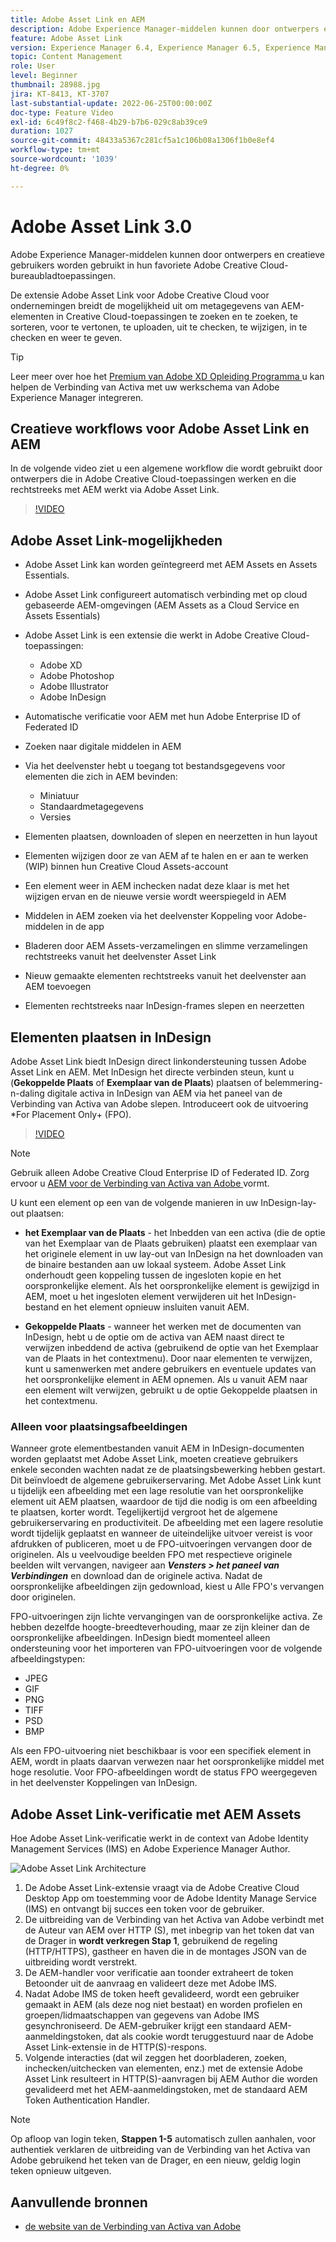 ```yaml
---
title: Adobe Asset Link en AEM
description: Adobe Experience Manager-middelen kunnen door ontwerpers en creatieve gebruikers worden gebruikt in hun favoriete Adobe Creative Cloud-bureaubladtoepassingen. De extensie Adobe Asset Link voor Adobe Creative Cloud voor ondernemingen breidt de mogelijkheid uit om metagegevens van AEM-elementen te zoeken en te zoeken, te sorteren, voor te vertonen, te uploaden, te controleren, te wijzigen, in te checken en weer te geven in Creative Cloud-gereedschappen, zoals Adobe XD, Photoshop, InDesign en Illustrator.
feature: Adobe Asset Link
version: Experience Manager 6.4, Experience Manager 6.5, Experience Manager as a Cloud Service
topic: Content Management
role: User
level: Beginner
thumbnail: 28988.jpg
jira: KT-8413, KT-3707
last-substantial-update: 2022-06-25T00:00:00Z
doc-type: Feature Video
exl-id: 6c49f8c2-f468-4b29-b7b6-029c8ab39ce9
duration: 1027
source-git-commit: 48433a5367c281cf5a1c106b08a1306f1b0e8ef4
workflow-type: tm+mt
source-wordcount: '1039'
ht-degree: 0%

---
```


# Adobe Asset Link 3.0

Adobe Experience Manager-middelen kunnen door ontwerpers en creatieve gebruikers worden gebruikt in hun favoriete Adobe Creative Cloud-bureaubladtoepassingen.

De extensie Adobe Asset Link voor Adobe Creative Cloud voor ondernemingen breidt de mogelijkheid uit om metagegevens van AEM-elementen in Creative Cloud-toepassingen te zoeken en te zoeken, te sorteren, voor te vertonen, te uploaden, uit te checken, te wijzigen, in te checken en weer te geven.

>[!TIP]
>
> Leer meer over hoe het [ Premium van Adobe XD Opleiding Programma ](https://helpx.adobe.com/nl/support/xd.html) u kan helpen de Verbinding van Activa met uw werkschema van Adobe Experience Manager integreren.

## Creatieve workflows voor Adobe Asset Link en AEM

In de volgende video ziet u een algemene workflow die wordt gebruikt door ontwerpers die in Adobe Creative Cloud-toepassingen werken en die rechtstreeks met AEM werkt via Adobe Asset Link.

>[!VIDEO](https://video.tv.adobe.com/v/335927?quality=12&learn=on)

## Adobe Asset Link-mogelijkheden

+ Adobe Asset Link kan worden geïntegreerd met AEM Assets en Assets Essentials.
+ Adobe Asset Link configureert automatisch verbinding met op cloud gebaseerde AEM-omgevingen (AEM Assets as a Cloud Service en Assets Essentials)
+ Adobe Asset Link is een extensie die werkt in Adobe Creative Cloud-toepassingen:

   + Adobe XD
   + Adobe Photoshop
   + Adobe Illustrator
   + Adobe InDesign

+ Automatische verificatie voor AEM met hun Adobe Enterprise ID of Federated ID
+ Zoeken naar digitale middelen in AEM
+ Via het deelvenster hebt u toegang tot bestandsgegevens voor elementen die zich in AEM bevinden:
   + Miniatuur
   + Standaardmetagegevens
   + Versies
+ Elementen plaatsen, downloaden of slepen en neerzetten in hun layout
+ Elementen wijzigen door ze van AEM af te halen en er aan te werken (WIP) binnen hun Creative Cloud Assets-account
+ Een element weer in AEM inchecken nadat deze klaar is met het wijzigen ervan en de nieuwe versie wordt weerspiegeld in AEM
+ Middelen in AEM zoeken via het deelvenster Koppeling voor Adobe-middelen in de app
+ Bladeren door AEM Assets-verzamelingen en slimme verzamelingen rechtstreeks vanuit het deelvenster Asset Link
+ Nieuw gemaakte elementen rechtstreeks vanuit het deelvenster aan AEM toevoegen
+ Elementen rechtstreeks naar InDesign-frames slepen en neerzetten

## Elementen plaatsen in InDesign

Adobe Asset Link biedt InDesign direct linkondersteuning tussen Adobe Asset Link en AEM. Met InDesign het directe verbinden steun, kunt u (__Gekoppelde Plaats__ of __Exemplaar van de Plaats__) plaatsen of belemmering-n-daling digitale activa in InDesign van AEM via het paneel van de Verbinding van Activa van Adobe slepen. Introduceert ook de uitvoering *For Placement Only+ (FPO).

>[!VIDEO](https://video.tv.adobe.com/v/28988?quality=12&learn=on)

>[!NOTE]
>
>Gebruik alleen Adobe Creative Cloud Enterprise ID of Federated ID. Zorg ervoor u [ AEM voor de Verbinding van Activa van Adobe ](https://helpx.adobe.com/nl/enterprise/using/adobe-asset-link.html) vormt.

U kunt een element op een van de volgende manieren in uw InDesign-lay-out plaatsen:

+ **het Exemplaar van de Plaats** - het Inbedden van een activa (die de optie van het Exemplaar van de Plaats gebruiken) plaatst een exemplaar van het originele element in uw lay-out van InDesign na het downloaden van de binaire bestanden aan uw lokaal systeem. Adobe Asset Link onderhoudt geen koppeling tussen de ingesloten kopie en het oorspronkelijke element. Als het oorspronkelijke element is gewijzigd in AEM, moet u het ingesloten element verwijderen uit het InDesign-bestand en het element opnieuw insluiten vanuit AEM.

+ **Gekoppelde Plaats** - wanneer het werken met de documenten van InDesign, hebt u de optie om de activa van AEM naast direct te verwijzen inbeddend de activa (gebruikend de optie van het Exemplaar van de Plaats in het contextmenu). Door naar elementen te verwijzen, kunt u samenwerken met andere gebruikers en eventuele updates van het oorspronkelijke element in AEM opnemen. Als u vanuit AEM naar een element wilt verwijzen, gebruikt u de optie Gekoppelde plaatsen in het contextmenu.

### Alleen voor plaatsingsafbeeldingen

Wanneer grote elementbestanden vanuit AEM in InDesign-documenten worden geplaatst met Adobe Asset Link, moeten creatieve gebruikers enkele seconden wachten nadat ze de plaatsingsbewerking hebben gestart. Dit beïnvloedt de algemene gebruikerservaring. Met Adobe Asset Link kunt u tijdelijk een afbeelding met een lage resolutie van het oorspronkelijke element uit AEM plaatsen, waardoor de tijd die nodig is om een afbeelding te plaatsen, korter wordt. Tegelijkertijd vergroot het de algemene gebruikerservaring en productiviteit. De afbeelding met een lagere resolutie wordt tijdelijk geplaatst en wanneer de uiteindelijke uitvoer vereist is voor afdrukken of publiceren, moet u de FPO-uitvoeringen vervangen door de originelen. Als u veelvoudige beelden FPO met respectieve originele beelden wilt vervangen, navigeer aan **_Vensters > het paneel van Verbindingen_** en download dan de originele activa. Nadat de oorspronkelijke afbeeldingen zijn gedownload, kiest u Alle FPO&#39;s vervangen door originelen.

FPO-uitvoeringen zijn lichte vervangingen van de oorspronkelijke activa. Ze hebben dezelfde hoogte-breedteverhouding, maar ze zijn kleiner dan de oorspronkelijke afbeeldingen. InDesign biedt momenteel alleen ondersteuning voor het importeren van FPO-uitvoeringen voor de volgende afbeeldingstypen:

+ JPEG
+ GIF
+ PNG
+ TIFF
+ PSD
+ BMP

Als een FPO-uitvoering niet beschikbaar is voor een specifiek element in AEM, wordt in plaats daarvan verwezen naar het oorspronkelijke middel met hoge resolutie. Voor FPO-afbeeldingen wordt de status FPO weergegeven in het deelvenster Koppelingen van InDesign.

## Adobe Asset Link-verificatie met AEM Assets

Hoe Adobe Asset Link-verificatie werkt in de context van Adobe Identity Management Services (IMS) en Adobe Experience Manager Author.

![ Adobe Asset Link Architecture ](assets/adobe-asset-link-article-understand.png)

1. De Adobe Asset Link-extensie vraagt via de Adobe Creative Cloud Desktop App om toestemming voor de Adobe Identity Manage Service (IMS) en ontvangt bij succes een token voor de gebruiker.
1. De uitbreiding van de Verbinding van het Activa van Adobe verbindt met de Auteur van AEM over HTTP (S), met inbegrip van het token dat van de Drager in **wordt verkregen Stap 1**, gebruikend de regeling (HTTP/HTTPS), gastheer en haven die in de montages JSON van de uitbreiding wordt verstrekt.
1. De AEM-handler voor verificatie aan toonder extraheert de token Betoonder uit de aanvraag en valideert deze met Adobe IMS.
1. Nadat Adobe IMS de token heeft gevalideerd, wordt een gebruiker gemaakt in AEM (als deze nog niet bestaat) en worden profielen en groepen/lidmaatschappen van gegevens van Adobe IMS gesynchroniseerd. De AEM-gebruiker krijgt een standaard AEM-aanmeldingstoken, dat als cookie wordt teruggestuurd naar de Adobe Asset Link-extensie in de HTTP(S)-respons.
1. Volgende interacties (dat wil zeggen het doorbladeren, zoeken, inchecken/uitchecken van elementen, enz.) met de extensie Adobe Asset Link resulteert in HTTP(S)-aanvragen bij AEM Author die worden gevalideerd met het AEM-aanmeldingstoken, met de standaard AEM Token Authentication Handler.

>[!NOTE]
>
>Op afloop van login teken, **Stappen 1-5** automatisch zullen aanhalen, voor authentiek verklaren de uitbreiding van de Verbinding van het Activa van Adobe gebruikend het teken van de Drager, en een nieuw, geldig login teken opnieuw uitgeven.

## Aanvullende bronnen

+ [ de website van de Verbinding van Activa van Adobe ](https://www.adobe.com/creativecloud/business/enterprise/adobe-asset-link.html)
